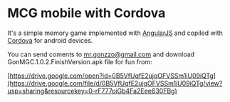 # MCG mobile with Cordova 
It's a simple memory game implemented with [AngularJS](https://angularjs.org/ "AngularJS's Homepage") and copiled with [Cordova](https://cordova.apache.org/ "Cordova's Homepage") for android devices.  

You can send coments to <mr.gonzzo@gmail.com> and download GonMGC.1.0.2.FinishVersion.apk file for fun from:  
 
[https://drive.google.com/open?id=0B5VfUqfE2ujqOFVSSm1iU09iQTg](https://drive.google.com/file/d/0B5VfUqfE2ujqOFVSSm1iU09iQTg/view?usp=sharing&resourcekey=0-rF777piGb4Fa2Eee630FBg)
